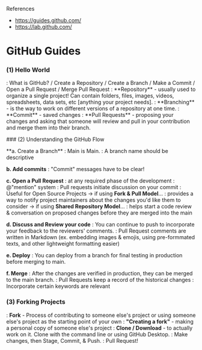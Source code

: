 References
- https://guides.github.com/
- https://lab.github.com/

# GitHub Guides
### (1) Hello World
<p>: What is GitHub? / Create a Repository / Create a Branch / Make a Commit / Open a Pull Request / Merge Pull Request
: **Repository** - usually used to organize a single project! Can contain folders, files, images, videos, spreadsheets, data sets, etc [anything your project needs].
: **Branching** - is the way to work on different versions of a repository at one time.
: **Commit** - saved changes
: **Pull Requests** - proposing your changes and asking that someone will review and pull in your contribution and merge them into their branch.
</p>
### (2) Understanding the GitHub Flow
<p>**a. Create a Branch**
: Main is Main.
: A branch name should be descriptive

**b. Add commits**
: "Commit" messages have to be clear!

**c. Open a Pull Request**
: at any required phase of the development
: @"mention" system
: Pull requests initiate discussion on your commit
: Useful for Open Source Projects
     -> if using **Fork & Pull Model**...
         : provides a way to notify project maintainers about the changes you'd like them to consider
     -> if using **Shared Repository Model**...
         : helps start a code review & conversation on proposed changes before they are merged into the main

**d. Discuss and Review your code**
: You can continue to push to incorporate your feedback to the reviewers' comments.
: Pull Request comments are written in Markdown (ex. embedding images & emojis, using pre-formmated texts, and other lightweight formatting easier)

**e. Deploy**
: You can deploy from a branch for final testing in production before merging to main.

**f. Merge**
: After the changes are verified in production, they can be merged to the main branch.
: Pull Requests keep a record of the historical changes
: Incorporate certain keywords are relevant

### (3) Forking Projects
: **Fork** - Process of contributing to someone else's project or using someone else's project as the starting point of your own
: **"Creating a fork"** - making a personal copy of someone else's project
: **Clone / Download** - to actually work on it. Clone with the command line or using GitHub Desktop.
: Make changes, then Stage, Commit, & Push.
: Pull Request!